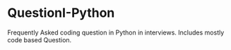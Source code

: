 # QuestionI-Python
Frequently Asked coding question in Python in interviews.
Includes mostly code based Question.
